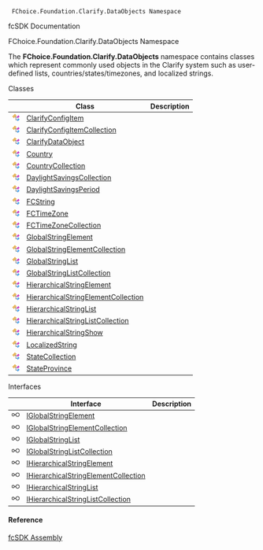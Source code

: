 ﻿     FChoice.Foundation.Clarify.DataObjects Namespace                                                   

fcSDK Documentation

FChoice.Foundation.Clarify.DataObjects Namespace

The **FChoice.Foundation.Clarify.DataObjects** namespace contains classes which represent commonly used objects in the Clarify system such as user-defined lists, countries/states/timezones, and localized strings.

Classes

|   | Class | Description |
| --- | --- | --- |
| ![Class](dotnetimages/Class.png) | [ClarifyConfigItem](fcSDK~FChoice.Foundation.Clarify.DataObjects.ClarifyConfigItem.md) |   |
| ![Class](dotnetimages/Class.png) | [ClarifyConfigItemCollection](fcSDK~FChoice.Foundation.Clarify.DataObjects.ClarifyConfigItemCollection.md) |   |
| ![Class](dotnetimages/Class.png) | [ClarifyDataObject](fcSDK~FChoice.Foundation.Clarify.DataObjects.ClarifyDataObject.md) |   |
| ![Class](dotnetimages/Class.png) | [Country](fcSDK~FChoice.Foundation.Clarify.DataObjects.Country.md) |   |
| ![Class](dotnetimages/Class.png) | [CountryCollection](fcSDK~FChoice.Foundation.Clarify.DataObjects.CountryCollection.md) |   |
| ![Class](dotnetimages/Class.png) | [DaylightSavingsCollection](fcSDK~FChoice.Foundation.Clarify.DataObjects.DaylightSavingsCollection.md) |   |
| ![Class](dotnetimages/Class.png) | [DaylightSavingsPeriod](fcSDK~FChoice.Foundation.Clarify.DataObjects.DaylightSavingsPeriod.md) |   |
| ![Class](dotnetimages/Class.png) | [FCString](fcSDK~FChoice.Foundation.Clarify.DataObjects.FCString.md) |   |
| ![Class](dotnetimages/Class.png) | [FCTimeZone](fcSDK~FChoice.Foundation.Clarify.DataObjects.FCTimeZone.md) |   |
| ![Class](dotnetimages/Class.png) | [FCTimeZoneCollection](fcSDK~FChoice.Foundation.Clarify.DataObjects.FCTimeZoneCollection.md) |   |
| ![Class](dotnetimages/Class.png) | [GlobalStringElement](fcSDK~FChoice.Foundation.Clarify.DataObjects.GlobalStringElement.md) |   |
| ![Class](dotnetimages/Class.png) | [GlobalStringElementCollection](fcSDK~FChoice.Foundation.Clarify.DataObjects.GlobalStringElementCollection.md) |   |
| ![Class](dotnetimages/Class.png) | [GlobalStringList](fcSDK~FChoice.Foundation.Clarify.DataObjects.GlobalStringList.md) |   |
| ![Class](dotnetimages/Class.png) | [GlobalStringListCollection](fcSDK~FChoice.Foundation.Clarify.DataObjects.GlobalStringListCollection.md) |   |
| ![Class](dotnetimages/Class.png) | [HierarchicalStringElement](fcSDK~FChoice.Foundation.Clarify.DataObjects.HierarchicalStringElement.md) |   |
| ![Class](dotnetimages/Class.png) | [HierarchicalStringElementCollection](fcSDK~FChoice.Foundation.Clarify.DataObjects.HierarchicalStringElementCollection.md) |   |
| ![Class](dotnetimages/Class.png) | [HierarchicalStringList](fcSDK~FChoice.Foundation.Clarify.DataObjects.HierarchicalStringList.md) |   |
| ![Class](dotnetimages/Class.png) | [HierarchicalStringListCollection](fcSDK~FChoice.Foundation.Clarify.DataObjects.HierarchicalStringListCollection.md) |   |
| ![Class](dotnetimages/Class.png) | [HierarchicalStringShow](fcSDK~FChoice.Foundation.Clarify.DataObjects.HierarchicalStringShow.md) |   |
| ![Class](dotnetimages/Class.png) | [LocalizedString](fcSDK~FChoice.Foundation.Clarify.DataObjects.LocalizedString.md) |   |
| ![Class](dotnetimages/Class.png) | [StateCollection](fcSDK~FChoice.Foundation.Clarify.DataObjects.StateCollection.md) |   |
| ![Class](dotnetimages/Class.png) | [StateProvince](fcSDK~FChoice.Foundation.Clarify.DataObjects.StateProvince.md) |   |

Interfaces

|   | Interface | Description |
| --- | --- | --- |
| ![Interface](dotnetimages/Interface.png) | [IGlobalStringElement](fcSDK~FChoice.Foundation.Clarify.DataObjects.IGlobalStringElement.md) |   |
| ![Interface](dotnetimages/Interface.png) | [IGlobalStringElementCollection](fcSDK~FChoice.Foundation.Clarify.DataObjects.IGlobalStringElementCollection.md) |   |
| ![Interface](dotnetimages/Interface.png) | [IGlobalStringList](fcSDK~FChoice.Foundation.Clarify.DataObjects.IGlobalStringList.md) |   |
| ![Interface](dotnetimages/Interface.png) | [IGlobalStringListCollection](fcSDK~FChoice.Foundation.Clarify.DataObjects.IGlobalStringListCollection.md) |   |
| ![Interface](dotnetimages/Interface.png) | [IHierarchicalStringElement](fcSDK~FChoice.Foundation.Clarify.DataObjects.IHierarchicalStringElement.md) |   |
| ![Interface](dotnetimages/Interface.png) | [IHierarchicalStringElementCollection](fcSDK~FChoice.Foundation.Clarify.DataObjects.IHierarchicalStringElementCollection.md) |   |
| ![Interface](dotnetimages/Interface.png) | [IHierarchicalStringList](fcSDK~FChoice.Foundation.Clarify.DataObjects.IHierarchicalStringList.md) |   |
| ![Interface](dotnetimages/Interface.png) | [IHierarchicalStringListCollection](fcSDK~FChoice.Foundation.Clarify.DataObjects.IHierarchicalStringListCollection.md) |   |



#### Reference

[fcSDK Assembly](fcSDK.md)